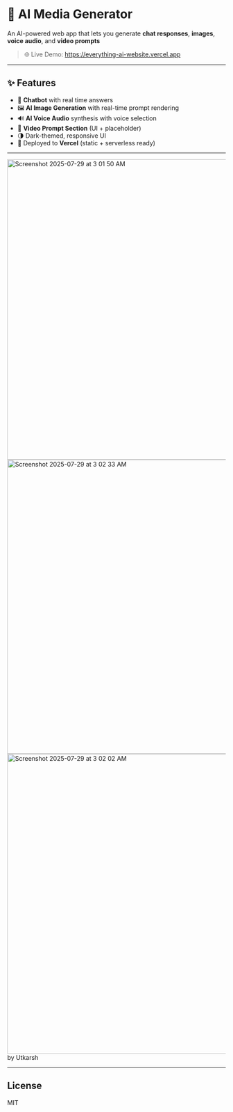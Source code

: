 # 🎨 AI Media Generator

An AI-powered web app that lets you generate **chat responses**, **images**, **voice audio**, and **video prompts**

> 🌐 Live Demo: https://everything-ai-website.vercel.app

---

## ✨ Features

- 💬 **Chatbot** with real time answers
- 🖼️ **AI Image Generation** with real-time prompt rendering
- 🔊 **AI Voice Audio** synthesis with voice selection
- 🎥 **Video Prompt Section** (UI + placeholder)
- 🌗 Dark-themed, responsive UI
- 🚀 Deployed to **Vercel** (static + serverless ready)

---
<img width="1361" height="691" alt="Screenshot 2025-07-29 at 3 01 50 AM" src="https://github.com/user-attachments/assets/b3f54abc-3d76-43eb-8d80-dd3575805faf" />
<img width="1357" height="677" alt="Screenshot 2025-07-29 at 3 02 33 AM" src="https://github.com/user-attachments/assets/862c169b-8d28-4381-82a7-e6e57c24416f" />
<img width="1361" height="690" alt="Screenshot 2025-07-29 at 3 02 02 AM" src="https://github.com/user-attachments/assets/9a6e3923-70c5-459e-ba95-c8a8ca1f405b" />
by Utkarsh

---
## License 

MIT




